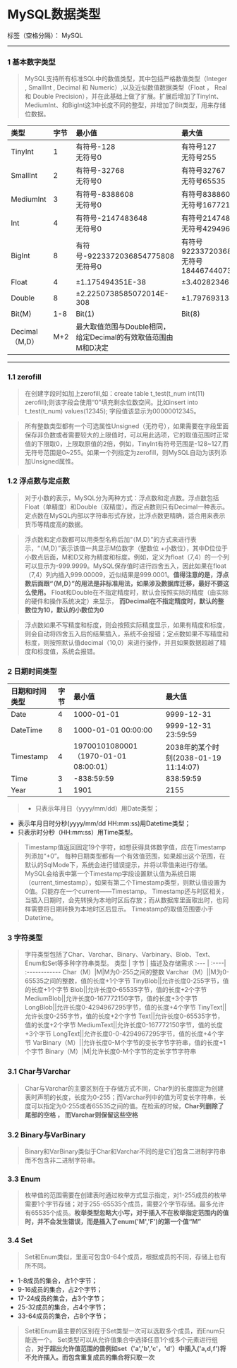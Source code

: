 # MySQL数据类型

标签（空格分隔）： MySQL

---

### 1 基本数字类型
> MySQL支持所有标准SQL中的数值类型，其中包括严格数值类型（Integer , SmallInt , Decimal 和 Numeric）,以及近似数值数据类型（Float ， Real 和 Double Precision），并在此基础上做了扩展。扩展后增加了TinyInt、MediumInt、和BigInt这3中长度不同的整型，并增加了Bit类型，用来存储位数据。


类型 | 字节 | 最小值|最大值|
:------- | :---- | :---- | :----
TinyInt|1|有符号-128<br>无符号0|有符号127<br>无符号255
SmallInt|2|有符号-32768<br>无符号0|有符号32767<br>无符号65535
MediumInt|3|有符号-8388608<br>无符号0|有符号8388607<br>无符号1677215
Int|4|有符号-2147483648<br>无符号0|有符号2147483647<br>无符号4294967295
BigInt|8|有符号-9223372036854775808<br>无符号0|有符号9223372036854775807<br>无符号18446744073709551615
Float|4|±1.175494351E-38|±3.402823466E+38
Double|8|±2.2250738585072014E-308|±1.7976931348623157E+308
Bit(M)|1-8|Bit(1)|Bit(8)
Decimal（M,D）|M+2|最大取值范围与Double相同，给定Decimal的有效取值范围由M和D决定


----------


### 1.1 zerofill
>在创建字段时如加上zerofill,如：create table t_test(t_num int(11) zerofill);则该字段会使用“0”填充剩余位数空间。比如insert into t_test(t_num) values(12345);
字段值该显示为00000012345。

>所有整数类型都有一个可选属性Unsigned（无符号），如果需要在字段里面保存非负数或者需要较大的上限值时，可以用此选项，它的取值范围时正常值的下限取0，上限取原值的2倍，例如，TinyInt有符号范围是-128~127,而无符号范围是0~255。如果一个列指定为zerofill，则MySQL自动为该列添加Unsigned属性。


### 1.2 浮点数与定点数
>对于小数的表示，MySQL分为两种方式：浮点数和定点数。浮点数包括Float（单精度）和Double（双精度）。而定点数则只有Decimal一种表示。定点数在MySQL内部以字符串形式存放，比浮点数更精确，适合用来表示货币等精度高的数据。

>浮点数和定点数都可以用类型名称后加“（M,D）”的方式来进行表示，“（M,D）”表示该值一共显示M位数字（整数位 +小数位），其中D位位于小数点后面，M和D又称为精度和标度。例如，定义为float（7,4）的一个列可以显示为-999.9999。MySQL保存值时进行四舍五入，因此如果在float（7,4）列内插入999.00009，近似结果是999.0001。**值得注意的是，浮点数后面跟“（M,D）”的用法是非标准用法，如果涉及数据库迁移，最好不要这么使用。** Float和Double在不指定精度时，默认会按照实际的精度（由实际的硬件和操作系统决定）来显示， **而Decimal在不指定精度时，默认的整数位为10，默认的小数位为0**

>浮点数如果不写精度和标度，则会按照实际精度显示，如果有精度和标度，则会自动将四舍五入后的结果插入，系统不会报错；定点数如果不写精度和标度，则按照默认值decimal（10,0）来进行操作，并且如果数据超越了精度和标度值，系统会报错。

### 2 日期时间类型

日期和时间类型 | 字节 | 最小值|最大值|
:------------- | :----| :---- | :----
Date|4|1000-01-01|9999-12-31
DateTime|8|1000-01-01 00:00:00|9999-12-31 23:59:59
Timestamp|4|19700101080001（1970-01-01 08:00:01）|2038年的某个时刻(2038-01-19 11:14:07)
Time|3|-838:59:59|838:59:59
Year|1|1901|2155

>   - 只表示年月日（yyyy/mm/dd）用Date类型；
  - 表示年月日时分秒(yyyy/mm/dd HH:mm:ss)用Datetime类型；     
  - 只表示时分秒（HH:mm:ss）用Time类型。
 
  > Timestamp值返回固定19个字符，如想获得具体数字值，应在Timestamp列添加“+0”。
  每种日期类型都有一个有效值范围，如果超出这个范围，在默认的SqlMode下，系统会进行错误提示，并将以零值来进行存储。
  MySQL会给表中第一个Timestamp字段设置默认值为系统日期（current_timestamp），如果有第二个Timestamp类型，则默认值设置为0值。只能存在一个current——Timestamp。
  Timestamp还与时区相关，当插入日期时，会先转换为本地时区后存放；而从数据库里面取出时，也同样需要将日期转换为本地时区后显示。
  Timestamp的取值范围要小于Datetime。
  
### 3 字符类型
>字符类型包括了Char、Varchar、Binary、Varbinary、Blob、Text、Enum和Set等多种字符串类型。
类型 | 字节 | 描述及存储需求
:--- | :----| :------------
Char（M）|M|M为0-255之间的整数
Varchar（M）||M为0-65535之间的整数，值的长度+1个字节
TinyBlob||允许长度0-255字节，值的长度+1个字节
Blob||允许长度0-65535字节，值的长度+2个字节
MediumBlob||允许长度0-167772150字节，值的长度+3个字节
LongBlob||允许长度0-4294967295字节，值的长度+4个字节
TinyText||允许长度0-255字节，值的长度+2个字节
Text||允许长度0-65535字节，值的长度+2个字节
MediumText||允许长度0-167772150字节，值的长度+3个字节
LongText||允许长度0-0-4294967295字节，值的长度+4个字节
VarBinary（M）||允许长度0-M个字节的变长字节字符串，值的长度+1个字节
Binary（M）|M|允许长度0-M个字节的定长字节字符串

### 3.1 Char与Varchar
>Char与Varchar的主要区别在于存储方式不同，Char列的长度固定为创建表时声明的长度，长度为0-255；而Varchar列中的值为可变长字符串，长度可以指定为0-255或者65535之间的值。在检索的时候，**Char列删除了尾部的空格 ， 而Varchar则保留这些空格** 

### 3.2 Binary与VarBinary
>Binary和VarBinary类似于Char和Varchar不同的是它们包含二进制字符串而不包含非二进制字符串。

### 3.3 Enum
>枚举值的范围需要在创建表时通过枚举方式显示指定，对1-255成员的枚举需要1个字节存储；对于255-65535个成员，需要2个字节存储。最多允许有65535个成员。**枚举类型忽略大小写，对于插入不在枚举指定范围内的值时，并不会发生错误，而是插入了enum('M','F')的第一个值“M”**

### 3.4 Set
>Set和Enum类似，里面可包含0-64个成员，根据成员的不同，存储上也有所不同。
>
 - 1-8成员的集合，占1个字节；
 - 9-16成员的集合，占2个字节；
 - 17-24成员的集合，占3个字节；
 - 25-32成员的集合，占4个字节；
 - 33-64成员的集合，占8个字节；

>Set和Enum最主要的区别在于Set类型一次可以选取多个成员，而Enum只能选一个。
Set类型可以从允许值集合中选择任意1个或多个元素进行组合，**对于超出允许值范围的值例如set（'a','b','c'，'d'）中插入('a,d,f')将不允许插入。而包含重复成员的集合将只取一次**


